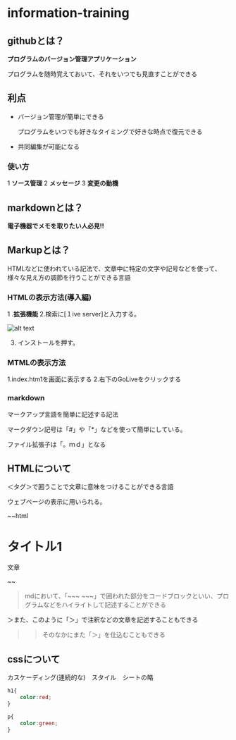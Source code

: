 # information-training

## githubとは？

**プログラムのバージョン管理アプリケーション**

プログラムを随時覚えておいて、それをいつでも見直すことができる

## 利点
* バージョン管理が簡単にできる

    プログラムをいつでも好きなタイミングで好きな時点で復元できる

* 共同編集が可能になる

### 使い方
1 **ソース管理**
2 **メッセージ**
3 **変更の動機**


## markdownとは？

**電子機器でメモを取りたい人必見!!**

## Markupとは？

HTMLなどに使われている記法で、文章中に特定の文字や記号などを使って、様々な見え方の調節を行うことができる言語


### HTMLの表示方法(導入編)
1 .**拡張機能**
2.検索に[１ive server]と入力する。

![alt text](image.png)

3. インストールを押す。

### MTMLの表示方法
1.index.htm1を画面に表示する
2.右下のGoLiveをクリックする

### markdown
マークアップ言語を簡単に記述する記法

マークダウン記号は「#」や「*」などを使って簡単にしている。

ファイル拡張子は「。ｍｄ」となる

## HTMLについて
＜タグ＞で囲うことで文章に意味をつけることができる言語

ウェブページの表示に用いられる。

~~html
<h1>タイトル1</h1>
<p>文章</p>
~~

>mdにおいて、「~~~ ~~~」で囲われた部分をコードブロックといい、プログラムなどをハイライトして記述することができる

＞また、このように「＞」で注釈などの文章を記述することもできる
>>そのなかにまた「＞」を仕込むこともできる

## cssについて

カスケーディング(連続的な)　スタイル　シートの略

~~~css
h1{
    color:red;
}

p{
    color:green;
}

